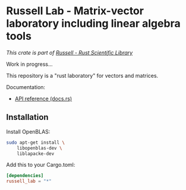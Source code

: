 # Russell Lab - Matrix-vector laboratory including linear algebra tools

_This crate is part of [Russell - Rust Scientific Library](https://github.com/cpmech/russell)_

Work in progress...

This repository is a "rust laboratory" for vectors and matrices.

Documentation:

- [API reference (docs.rs)](https://docs.rs/russell_lab)

## Installation

Install OpenBLAS:

```bash
sudo apt-get install \
    libopenblas-dev \
    liblapacke-dev
```

Add this to your Cargo.toml:

```toml
[dependencies]
russell_lab = "*"
```
